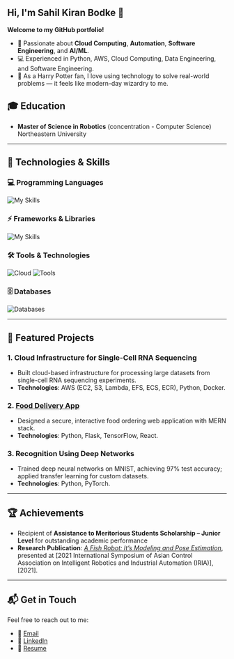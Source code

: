## Hi, I'm Sahil Kiran Bodke 👋

**Welcome to my GitHub portfolio!**

- 🌟 Passionate about **Cloud Computing**, **Automation**, **Software Engineering**, and **AI/ML**.
- 💻 Experienced in Python, AWS, Cloud Computing, Data Engineering, and Software Engineering.
- 🚀 As a Harry Potter fan, I love using technology to solve real-world problems — it feels like modern-day wizardry to me.

## 🎓 Education
- **Master of Science in Robotics** (concentration - Computer Science)  
  Northeastern University

---

## 🚀 **Technologies & Skills**

### 💻 **Programming Languages**
![My Skills](https://go-skill-icons.vercel.app/api/icons?i=python,r,cpp,javascript,java,matlab,html,css&titles=true)

### ⚡ **Frameworks & Libraries**
![My Skills](https://go-skill-icons.vercel.app/api/icons?i=react,nodejs,expressjs,tensorflow,pytorch,opencv,numpy,pandas&titles=true)

### 🛠️ **Tools & Technologies**
![Cloud](https://go-skill-icons.vercel.app/api/icons?i=aws,docker,kubernetes&titles=true)
![Tools](https://go-skill-icons.vercel.app/api/icons?i=git,github,linux,vscode,tableau,figma&titles=true)

### 🗄️ **Databases**
![Databases](https://go-skill-icons.vercel.app/api/icons?i=mongodb,dynamodb,postgresql,mysql&titles=true)

---

## 📂 **Featured Projects**

### 1. **Cloud Infrastructure for Single-Cell RNA Sequencing**
   - Built cloud-based infrastructure for processing large datasets from single-cell RNA sequencing experiments.  
   - **Technologies**: AWS (EC2, S3, Lambda, EFS, ECS, ECR), Python, Docker.

### 2. **[Food Delivery App](https://github.com/SahilBodke/food-delivery-app.git)**
   - Designed a secure, interactive food ordering web application with MERN stack.  
   - **Technologies**: Python, Flask, TensorFlow, React.

### 3. **Recognition Using Deep Networks**
   - Trained deep neural networks on MNIST, achieving 97% test accuracy; applied transfer learning for custom datasets.  
   - **Technologies**: Python, PyTorch.

---

## 🏆 **Achievements**
- Recipient of **Assistance to Meritorious Students Scholarship – Junior Level** for outstanding academic performance
- **Research Publication**: *[A Fish Robot: It’s Modeling and Pose Estimation](https://ieeexplore.ieee.org/document/9588699)*, presented at [2021 International Symposium of Asian Control Association on Intelligent Robotics and Industrial Automation (IRIA)], [2021].

---

## 📬 **Get in Touch**  
Feel free to reach out to me:  
- 📧 [Email](mailto:bodke.s@northeasttern.edu)  
- 🔗 [LinkedIn](https://www.linkedin.com/in/sahil-bodke2000/)
- 📄 [Resume](https://github.com/SahilBodke/SahilBodke/blob/main/Sahil_Bodke_Resume.pdf)


